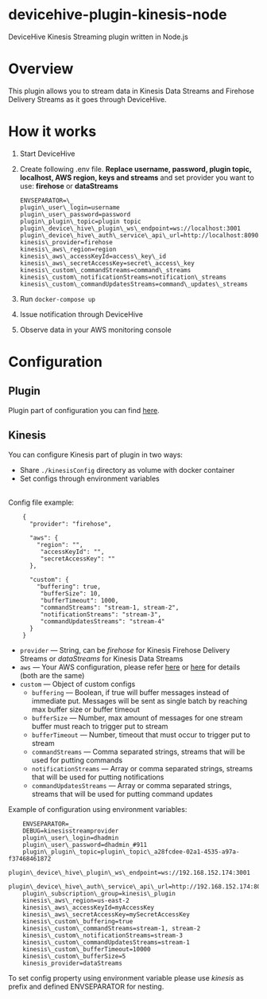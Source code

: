 # devicehive-plugin-kinesis-node
DeviceHive Kinesis Streaming plugin written in Node.js
# Overview
This plugin allows you to stream data in Kinesis Data Streams and Firehose Delivery Streams as it goes through DeviceHive.

# How it works

 1. Start DeviceHive
 2. Create following .env file. **Replace username, password, plugin topic, localhost, AWS region, keys and streams** and set provider you want to use: **firehose** or **dataStreams**

        ENVSEPARATOR=\_
        plugin\_user\_login=username
        plugin\_user\_password=password
        plugin\_plugin\_topic=plugin topic
        plugin\_device\_hive\_plugin\_ws\_endpoint=ws://localhost:3001
        plugin\_device\_hive\_auth\_service\_api\_url=http://localhost:8090/dh/rest
        kinesis\_provider=firehose
        kinesis\_aws\_region=region
        kinesis\_aws\_accessKeyId=access\_key\_id
        kinesis\_aws\_secretAccessKey=secret\_access\_key
        kinesis\_custom\_commandStreams=command\_streams
        kinesis\_custom\_notificationStreams=notification\_streams
        kinesis\_custom\_commandUpdatesStreams=command\_updates\_streams

 3. Run `docker-compose up`
 4. Issue notification through DeviceHive
 5. Observe data in your AWS monitoring console

# Configuration
## Plugin
Plugin part of configuration you can find [here](https://github.com/devicehive/devicehive-plugin-core-node#configuration).
## Kinesis
You can configure Kinesis part of plugin in two ways:

 - Share `./kinesisConfig` directory as volume with docker container
 - Set configs through environment variables

<br />
Config file example:

	    {
		  "provider": "firehose",

		  "aws": {
		    "region": "",
			 "accessKeyId": "",
			 "secretAccessKey": ""
		  },

		  "custom": {
		    "buffering": true,
			 "bufferSize": 10,
			 "bufferTimeout": 1000,
			 "commandStreams": "stream-1, stream-2",
			 "notificationStreams": "stream-3",
			 "commandUpdatesStreams": "stream-4"
		  }
		}

 - `provider` — String, can be *firehose* for Kinesis Firehose Delivery Streams or *dataStreams* for Kinesis Data Streams
 - `aws` — Your AWS configuration, please refer [here](https://docs.aws.amazon.com/AWSJavaScriptSDK/latest/AWS/Kinesis.html#constructor-property) or [here](https://docs.aws.amazon.com/AWSJavaScriptSDK/latest/AWS/Firehose.html#constructor-property) for details (both are the same)
 - `custom` — Object of custom configs
	 - `buffering` — Boolean, if true will buffer messages instead of immediate put. Messages will be sent as single batch by reaching max buffer size or buffer timeout
	 - `bufferSize` — Number, max amount of messages for one stream buffer must reach to trigger put to stream
	 - `bufferTimeout` — Number, timeout that must occur to trigger put to stream
	 - `commandStreams` — Comma separated strings, streams that will be used for putting commands
	 - `notificationStreams` — Array or comma separated strings, streams that will be used for putting notifications
	 - `commandUpdatesStreams` — Array or comma separated strings, streams that will be used for putting command updates

Example of configuration using environment variables:

        ENVSEPARATOR=_
        DEBUG=kinesisstreamprovider
        plugin\_user\_login=dhadmin
        plugin\_user\_password=dhadmin_#911
        plugin\_plugin\_topic=plugin\_topic\_a28fcdee-02a1-4535-a97a-f37468461872
        plugin\_device\_hive\_plugin\_ws\_endpoint=ws://192.168.152.174:3001
        plugin\_device\_hive\_auth\_service\_api\_url=http://192.168.152.174:8090/dh/rest
        plugin\_subscription\_group=kinesis\_plugin
        kinesis\_aws\_region=us-east-2
        kinesis\_aws\_accessKeyId=myAccessKey
        kinesis\_aws\_secretAccessKey=mySecretAccessKey
        kinesis\_custom\_buffering=true
        kinesis\_custom\_commandStreams=stream-1, stream-2
        kinesis\_custom\_notificationStreams=stream-3
        kinesis\_custom\_commandUpdatesStreams=stream-1
        kinesis\_custom\_bufferTimeout=10000
        kinesis\_custom\_bufferSize=5
        kinesis_provider=dataStreams
To set config property using environment variable please use *kinesis* as prefix and defined ENVSEPARATOR for nesting.